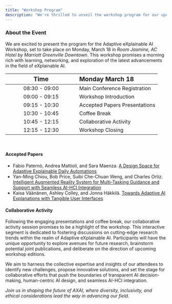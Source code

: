 ```yaml
---
title: "Workshop Program"
description: "We're thrilled to unveil the workshop program for our upcoming event in Greenville. Join us for a morning filled with insightful presentations, collaborative activities, and engaging discussions."
---
```


### About the Event

We are excited to present the program for the Adaptive eXplainable AI Workshop, set to take place on Monday, March 18 in _Room Jasmine, AC Hotel by Marriott Greenville Downtown_. This workshop promises a morning rich with learning, networking, and exploration of the latest advancements in the field of eXplainable AI.

<center>

| <big style="padding: 5rem">Time</big> | <big>Monday March 18</big> |
| :-------------: | :------------------------------------------------------------------ |
| 08:30 - 09:00 | Main Conference Registration |
| 09:00 - 09:15 | Workshop Introduction |
| 09:15 - 10:30 | Accepted Papers Presentations |
| 10:30 - 10:45 | Coffee Break |
| 10:45 - 12:15 | Collaborative Activity |
| 12:15 - 12:30 | Workshop Closing |


</center>

<br />

#### Accepted Papers
- Fabio Paternò, Andrea Mattioli, and Sara Maenza. [A Design Space for Adaptive Explainable Daily Automations](/2024/papers/Paterno.pdf)
- Yan-Ming Chiou, Bob Price, Suibi Che-Chuan Weng, and Charles Ortiz. [Intelligent Augmented Reality System for Multi-Tasking Guidance and Support with Seamless AI-HCI Integration](/2024/papers/Chiou.pdf)
- Kaisa Väänänen, Ashley Colley, and Jonna Häkkilä. [Towards Adaptive AI Explanations with Tangible User Interfaces](/2024/papers/Vaananen.pdf)

#### Collaborative Activity
Following the engaging presentations and coffee break, our collaborative activity session promises to be a highlight of the workshop. This interactive segment is dedicated to fostering discussions on cutting-edge research trends within the realm of Adaptive eXplainable AI. Participants will have the unique opportunity to explore avenues for future research, brainstorm potential joint publications, and deliberate on the direction of upcoming workshop editions.

We aim to harness the collective expertise and insights of our attendees to identify new challenges, propose innovative solutions, and set the stage for collaborative efforts that push the boundaries of transparent AI decision-making, human-centric AI design, and seamless AI-HCI integration.

_Join us in shaping the future of AXAI, where diversity, inclusivity, and ethical considerations lead the way in advancing our field._